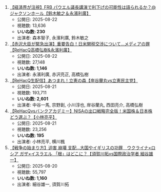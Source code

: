 1.  [【経済界が注視】FRB パウエル議長講演で利下げの可能性は語られるか？@ジャクソンホール【鈴⽊敏之＆永濱利廣】](https://www.youtube.com/watch?v=qAJcS4ZR_Lg)
    -   公開日: 2025-08-22
    -   視聴数: 13,636
    -   **いいね数: 230**
    -   出演者: 森本智子, 永濱利廣, 鈴⽊敏之
1.  [【赤沢大臣が緊急出演】重要告白！日米関税交渉について…メディアの罪【ReHacQ高橋弘樹&永濱利廣】](https://www.youtube.com/watch?v=ZDudUHeL1XQ)
    -   公開日: 2025-08-22
    -   視聴数: 27,148
    -   **いいね数: 1,146**
    -   出演者: 永濱利廣, 赤沢亮正, 高橋弘樹
1.  [【ReHacQ生配信】あつまれ！立憲の森【岸谷蘭丸vs立憲民主党】](https://www.youtube.com/watch?v=DRl-K2Duye0)
    -   公開日: 2025-08-21
    -   視聴数: 193,711
    -   **いいね数: 2,601**
    -   出演者: 中谷一馬, 宗野創, 小川淳也, 岸谷蘭丸, 西田亮介, 高橋弘樹
1.  [【ReHacQvsバンクアカデミー】NISAの出口戦略完全版！米国株＆日本株どう選ぶ？【小林亮平】](https://www.youtube.com/watch?v=3MeO6NcrJEk)
    -   公開日: 2025-08-21
    -   視聴数: 23,256
    -   **いいね数: 195**
    -   出演者: 小林亮平, 横川楓
1.  [【戦争の始まり方】迫害 崩壊 支配…大国やイギリスの功罪　ウクライナ×ロシア ガザ×イスラエル 「根」はどこに？【須賀川拓vs国際政治学者 細谷雄一】](https://www.youtube.com/watch?v=M3IxOP973iU)
    -   公開日: 2025-08-20
    -   視聴数: 55,797
    -   **いいね数: 1,160**
    -   出演者: 細谷雄一, 須賀川拓

